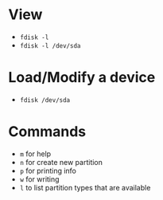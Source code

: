 # View
* `fdisk -l`
* `fdisk -l /dev/sda`

# Load/Modify a device
* `fdisk /dev/sda`

# Commands
- `m` for help
- `n` for create new partition
- `p` for printing info
- `w` for writing
- `l` to list partition types that are available
